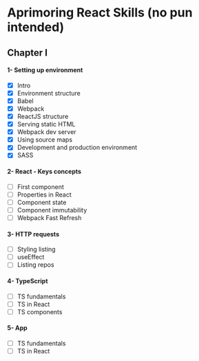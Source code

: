 # Aprimoring React Skills (no pun intended)

## Chapter I
#### 1- Setting up environment
- [x] Intro
- [x] Environment structure
- [x] Babel
- [x] Webpack
- [x] ReactJS structure
- [x] Serving static HTML
- [x] Webpack dev server
- [x] Using source maps
- [x] Development and production environment
- [x] SASS

#### 2- React - Keys concepts
- [ ] First component
- [ ] Properties in React
- [ ] Component state
- [ ] Component immutability
- [ ] Webpack Fast Refresh

#### 3- HTTP requests
- [ ] Styling listing
- [ ] useEffect
- [ ] Listing repos

#### 4- TypeScript
- [ ] TS fundamentals
- [ ] TS in React
- [ ] TS components

#### 5- App
- [ ] TS fundamentals
- [ ] TS in React